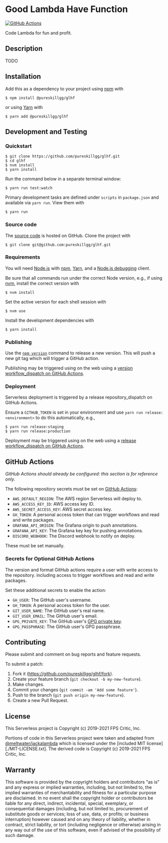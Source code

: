 # Good Lambda Have Function

[![GitHub Actions](https://github.com/pureskillgg/glfh/workflows/main/badge.svg)](https://github.com/pureskillgg/glfh/actions)

Code Lambda for fun and profit.

## Description

TODO

## Installation

Add this as a dependency to your project using [npm] with

```
$ npm install @pureskillgg/glhf
```

or using [Yarn] with

```
$ yarn add @pureskillgg/glhf
```

[npm]: https://www.npmjs.com/
[Yarn]: https://yarnpkg.com/

## Development and Testing

### Quickstart

```
$ git clone https://github.com/pureskillgg/glhf.git
$ cd glhf
$ nvm install
$ yarn install
```

Run the command below in a separate terminal window:

```
$ yarn run test:watch
```

Primary development tasks are defined under `scripts` in `package.json`
and available via `yarn run`.
View them with

```
$ yarn run
```

### Source code

The [source code] is hosted on GitHub.
Clone the project with

```
$ git clone git@github.com:pureskillgg/glhf.git
```

[source code]: https://github.com/pureskillgg/glhf

### Requirements

You will need [Node.js] with [npm], [Yarn], and a [Node.js debugging] client.

Be sure that all commands run under the correct Node version, e.g.,
if using [nvm], install the correct version with

```
$ nvm install
```

Set the active version for each shell session with

```
$ nvm use
```

Install the development dependencies with

```
$ yarn install
```

[Node.js]: https://nodejs.org/
[Node.js debugging]: https://nodejs.org/en/docs/guides/debugging-getting-started/
[npm]: https://www.npmjs.com/
[nvm]: https://github.com/creationix/nvm

### Publishing

Use the [`npm version`][npm-version] command to release a new version.
This will push a new git tag which will trigger a GitHub action.

Publishing may be triggered using on the web
using a [version workflow_dispatch on GitHub Actions].

[npm-version]: https://docs.npmjs.com/cli/version
[version workflow_dispatch on GitHub Actions]: https://github.com/pureskillgg/glhf/actions?query=workflow%3Aversion

### Deployment

Serverless deployment is triggered by a release repository_dispatch on GitHub Actions.

Ensure a `GITHUB_TOKEN` is set in your environment and
use `yarn run release:<environment>` to do this automatically, e.g.,

```
$ yarn run release:staging
$ yarn run release:production
```

Deployment may be triggered using on the web
using a [release workflow_dispatch on GitHub Actions].

[npm-version]: https://docs.npmjs.com/cli/version
[release workflow_dispatch on GitHub Actions]: https://github.com/pureskillgg/glhf/actions?query=workflow%3Arelease

## GitHub Actions

_GitHub Actions should already be configured: this section is for reference only._

The following repository secrets must be set on [GitHub Actions]:

- `AWS_DEFAULT_REGION`: The AWS region Serverless will deploy to.
- `AWS_ACCESS_KEY_ID`: AWS access key ID.
- `AWS_SECRET_ACCESS_KEY`: AWS secret access key.
- `GH_TOKEN`: A personal access token that can trigger workflows
  and read and write packages.
- `GRAFANA_API_ORIGIN`: The Grafana origin to push annotations.
- `GRAFANA_API_KEY`: The Grafana key key for pushing annotations.
- `DISCORD_WEBHOOK`: The Discord webhook to notify on deploy.

These must be set manually.

### Secrets for Optional GitHub Actions

The version and format GitHub actions
require a user with write access to the repository.
including access to trigger workflows and read and write packages.

Set these additional secrets to enable the action:

- `GH_USER`: The GitHub user's username.
- `GH_TOKEN`: A personal access token for the user.
- `GIT_USER_NAME`: The GitHub user's real name.
- `GIT_USER_EMAIL`: The GitHub user's email.
- `GPG_PRIVATE_KEY`: The GitHub user's [GPG private key].
- `GPG_PASSPHRASE`: The GitHub user's GPG passphrase.

[GitHub Actions]: https://github.com/features/actions
[GPG private key]: https://github.com/marketplace/actions/import-gpg#prerequisites

## Contributing

Please submit and comment on bug reports and feature requests.

To submit a patch:

1. Fork it (https://github.com/pureskillgg/glhf/fork).
2. Create your feature branch (`git checkout -b my-new-feature`).
3. Make changes.
4. Commit your changes (`git commit -am 'Add some feature'`).
5. Push to the branch (`git push origin my-new-feature`).
6. Create a new Pull Request.

## License

This Serverless project is Copyright (c) 2019-2021 FPS Critic, Inc.

Portions of code in this Serverless project were taken and adapted from
[@meltwater/jackalambda] which is licensed under the
[included MIT license][./MIT-LICENSE.txt].
The derived code is Copyright (c) 2019-2021 FPS Critic, Inc.

[@meltwater/jackalambda]: https://github.com/meltwater/jackalambda

## Warranty

This software is provided by the copyright holders and contributors "as is" and
any express or implied warranties, including, but not limited to, the implied
warranties of merchantability and fitness for a particular purpose are
disclaimed. In no event shall the copyright holder or contributors be liable for
any direct, indirect, incidental, special, exemplary, or consequential damages
(including, but not limited to, procurement of substitute goods or services;
loss of use, data, or profits; or business interruption) however caused and on
any theory of liability, whether in contract, strict liability, or tort
(including negligence or otherwise) arising in any way out of the use of this
software, even if advised of the possibility of such damage.
